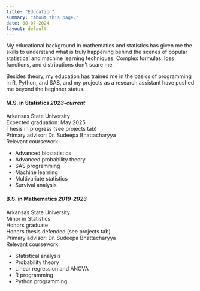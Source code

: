 ```yaml
---
title: "Education"
summary: "About this page."
date: 08-07-2024
layout: default
---
```



My educational background in mathematics and statistics has given me the skills to understand what is truly happening behind the scenes of popular statistical and machine learning techniques. Complex formulas, loss functions, and distributions don't scare me.  

   
Besides theory, my education has trained me in the basics of programming in R, Python, and SAS, and my projects as a research assistant have pushed me beyond the beginner status. 



#### M.S. in Statistics *2023-current*
Arkansas State University  
Expected graduation: May 2025  
Thesis in progress (see projects tab)   
Primary advisor: Dr. Sudeepa Bhattacharyya  
Relevant coursework:
  - Advanced biostatistics
  - Advanced probability theory
  - SAS programming
  - Machine learning
  - Multivariate statistics
  - Survival analysis


#### B.S. in Mathematics *2019-2023*
Arkansas State University  
Minor in Statistics  
Honors graduate  
Honors thesis defended (see projects tab)   
Primary advisor: Dr. Sudeepa Bhattacharyya  
Relevant coursework:
- Statistical analysis
- Probability theory
- Linear regression and ANOVA
- R programming
- Python programming
